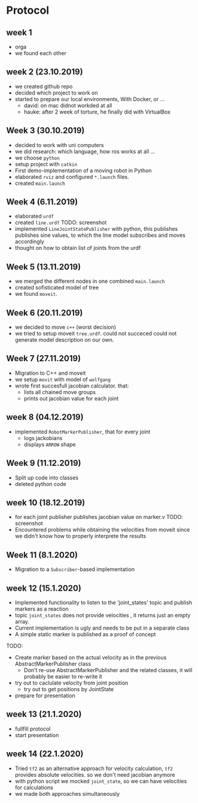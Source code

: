 # Protocol

## week 1

- orga
- we found each other

## week 2 (23.10.2019)

- we created github repo
- decided which project to work on
- started to prepare our local environments, With Docker, or ...
  - david: on mac didnot workded at all
  - hauke: after 2 week of torture, he finally did with VirtualBox

## Week 3 (30.10.2019)

- decided to work with uni computers
- we did research: which language, how ros works at all ...
- we choose `python`
- setup project with `catkin`
- First demo-implementation of a moving robot in Python
- elaborated `rviz` and configured `*.launch` files.
- created `main.launch`

## Week 4 (6.11.2019)

- elaborated `urdf`
- created `line.urdf` TODO: screenshot
- implemented `LineJointStatePublisher` with python, this publishes publishes sine values, to which the line model subscribes and moves accordingly
- thought on how to obtain list of joints from the urdf

## Week 5 (13.11.2019)

- we merged the different nodes in one combined  `main.launch`
- created sofisticated model of tree
- we found `moveit`.

## Week 6 (20.11.2019)

- we decided to move `c++` (worst decision)
- we tried to setup moveit `tree.urdf`. could not succeced
  could not generate model description on our own.

## Week 7 (27.11.2019)

- Migration to C++ and moveit
- we setup `movit` with model of `wolfgang`
- wrote first succesfull jacobian calculator. that:
  - lists all chained move groups
  - prints out jacobian value for each joint

## week 8 (04.12.2019)

- implemented `RobotMarkerPublisher`, that for every joint
  - logs jackobians
  - displays `ARROW` shape

## Week 9 (11.12.2019)

- Split up code into classes
- deleted python code

## week 10 (18.12.2019)

- for each joint publisher publishes jacobian value on marker.v TODO: screenshot
- Encountered problems while obtaining the velocities from moveit since we
  didn't know how to properly interprete the results

## Week 11 (8.1.2020)

- Migration to a `Subscriber`-based implementation

## week 12 (15.1.2020)

- Implemented functionality to listen to the 'joint_states' topic and publish markers as a reaction
- topic `joint_states` does not provide velocities , it returns just an empty array.
- Current implementation is ugly and needs to be put in a separate class
- A simple static marker is published as a proof of concept

TODO:
- Create marker based on the actual velocity as in the previous AbstractMarkerPublisher class
  - Don't re-use AbstractMarkerPublisher and the related classes, it will probably be easier to re-write it
- try out to caclulate velocity from joint position
  - try out to get positions by JointState
- prepare for presentation

## week 13 (21.1.2020)

- fullfill protocol
- start presentation

## week 14 (22.1.2020)

- Tried `tf2` as an alternative approach for velocity calculation,
 `tf2` provides absolute velocities. so we don't need jacobian  anymore
- with python script we mocked `joint_state`, so we can have velocities
  for calculations
- we made both approaches simultaneously
